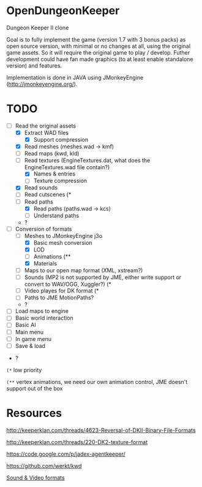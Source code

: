 OpenDungeonKeeper
=================

Dungeon Keeper II clone

Goal is to fully implement the game (version 1.7 with 3 bonus packs) as open source version, with minimal or no changes at all, using the original game assets. So it will require the original game to play / develop. Futher development could have fan made graphics (to at least enable standalone version) and features.

Implementation is done in JAVA using JMonkeyEngine (http://jmonkeyengine.org/).

TODO
====

- [ ] Read the original assets
  - [x] Extract WAD files
    - [x] Support compression
  - [x] Read meshes (meshes.wad -> kmf)
  - [ ] Read maps (kwd, kld)
  - [ ] Read textures (EngineTextures.dat, what does the EngineTextures.wad file contain?)
    - [x] Names & entries
    - [ ] Texture compression
  - [x] Read sounds
  - [ ] Read cutscenes (*
  - [ ] Read paths
    - [x] Read paths (paths.wad -> kcs)
    - [ ] Understand paths
  - ?
- [ ] Conversion of formats
  - [ ] Meshes to JMonkeyEngine j3o
    - [x] Basic mesh conversion
    - [x] LOD
    - [ ] Animations (**
    - [x] Materials
  - [ ] Maps to our open map format (XML, xstream?)
  - [ ] Sounds (MP2 is not supported by JME, either write support or convert to WAV/OGG, Xuggler?) (*
  - [ ] Video playes for DK format (*
  - [ ] Paths to JME MotionPaths?
  - ?
- [ ] Load maps to engine
- [ ] Basic world interaction
- [ ] Basic AI
- [ ] Main menu
- [ ] In game menu
- [ ] Save & load
- ?
  
`(*` low priority

`(**` vertex animations, we need our own animation control, JME doesn't support out of the box

Resources
=========

http://keeperklan.com/threads/4623-Reversal-of-DKII-Binary-File-Formats

http://keeperklan.com/threads/220-DK2-texture-format

https://code.google.com/p/jadex-agentkeeper/

https://github.com/werkt/kwd

[Sound & Video formats](http://wiki.multimedia.cx/index.php?title=Electronic_Arts_Formats)

